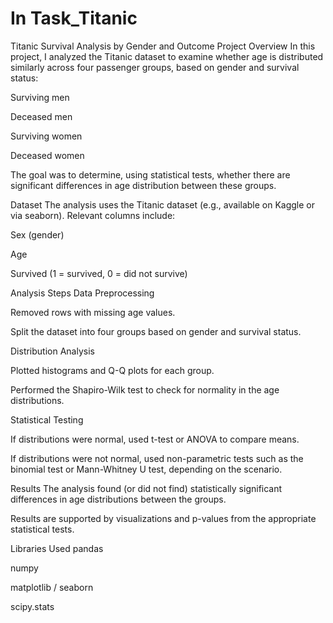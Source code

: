 # In Task_Titanic
Titanic Survival Analysis by Gender and Outcome
Project Overview
In this project, I analyzed the Titanic dataset to examine whether age is distributed similarly across four passenger groups, based on gender and survival status:

Surviving men

Deceased men

Surviving women

Deceased women

The goal was to determine, using statistical tests, whether there are significant differences in age distribution between these groups.

Dataset
The analysis uses the Titanic dataset (e.g., available on Kaggle or via seaborn). Relevant columns include:

Sex (gender)

Age

Survived (1 = survived, 0 = did not survive)

Analysis Steps
Data Preprocessing

Removed rows with missing age values.

Split the dataset into four groups based on gender and survival status.

Distribution Analysis

Plotted histograms and Q-Q plots for each group.

Performed the Shapiro-Wilk test to check for normality in the age distributions.

Statistical Testing

If distributions were normal, used t-test or ANOVA to compare means.

If distributions were not normal, used non-parametric tests such as the binomial test or Mann-Whitney U test, depending on the scenario.

Results
The analysis found (or did not find) statistically significant differences in age distributions between the groups.

Results are supported by visualizations and p-values from the appropriate statistical tests.

Libraries Used
pandas

numpy

matplotlib / seaborn

scipy.stats
